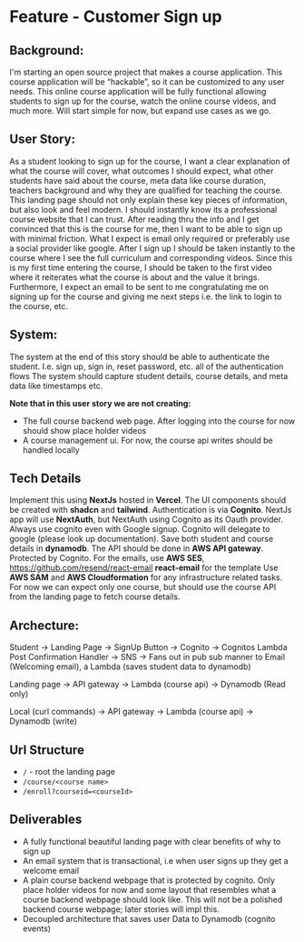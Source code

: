 # Feature - Customer Sign up

## Background:
I'm starting an open source project that makes a course application.  This course application will be “hackable”, so it can be customized to any user needs. This online course application will be fully functional allowing students to sign up for the course, watch the online course videos, and much more.  Will start simple for now, but expand use cases as we go. 

## User Story:
As a student looking to sign up for the course, I want a clear explanation of what the course will cover, what outcomes I should expect, what other students have said about the course, meta data like course duration, teachers background and why they are qualified for teaching the course.  This landing page should not only explain these key pieces of information, but also look and feel modern.  I should instantly know its a professional course website that I can trust.  After reading thru the info and I get convinced that this is the course for me, then I want to be able to sign up with minimal friction.  What I expect is email only required or preferably use a social provider like google.  After I sign up I should be taken instantly to the course where I see the full curriculum and corresponding videos.  Since this is my first time entering the course, I should be taken to the first video where it reiterates what the course is about and the value it brings.  
Furthermore, I expect an email to be sent to me congratulating me on signing up for the course and giving me next steps i.e. the link to login to the course, etc.

## System:
The system at the end of this story should be able to authenticate the student.  I.e. sign up, sign in, reset password, etc.  all of the authentication flows 
The system should capture student details, course details, and meta data like timestamps etc.

**Note that in this user story we are not creating:**
- The full course backend web page.  After logging into the course for now should show place holder videos
- A course management ui.  For now, the course api writes should be handled locally

## Tech Details
Implement this using **NextJs** hosted in **Vercel**.  The UI components should be created with **shadcn** and **tailwind**.  Authentication is via **Cognito**.  NextJs app will use **NextAuth**, but NextAuth using Cognito as its Oauth provider.  Always use cognito even with Google signup.  Cognito will delegate to google (please look up documentation).  Save both student and course details in **dynamodb**.  The API should be done in **AWS API gateway**.  Protected by Cognito.  For the emails, use **AWS SES**, https://github.com/resend/react-email **react-email** for the template
Use **AWS SAM** and **AWS Cloudformation** for any infrastructure related tasks.  
For now we can expect only one course, but should use the course API from the landing page to fetch course details.

## Archecture:
Student -> Landing Page -> SignUp Button -> Cognito -> Cognitos Lambda Post Confirmation Handler -> SNS -> Fans out in pub sub manner to Email (Welcoming email), a Lambda (saves student data to dynamodb)

Landing page -> API gateway -> Lambda (course api) -> Dynamodb (Read only)

Local (curl commands) -> API gateway -> Lambda (course api) -> Dynamodb (write) 

## Url Structure
- `/` - root the landing page
- `/course/<course name>` 
- `/enroll?courseid=<courseId>`
## Deliverables
- A fully functional beautiful landing page with clear benefits of why to sign up
- An email system that is transactional, i.e when user signs up they get a welcome email
- A plain course backend webpage that is protected by cognito. Only place holder videos for now and some layout that resembles what a course backend webpage should look like.  This will not be a polished backend course webpage; later stories will impl this.
- Decoupled architecture that saves user Data to Dynamodb (cognito events)



